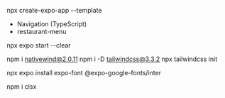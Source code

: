 npx create-expo-app --template
- Navigation (TypeScript)
- restaurant-menu

npx expo start --clear

npm i nativewind@2.0.11
npm i -D tailwindcss@3.3.2
npx tailwindcss init

npx expo install expo-font @expo-google-fonts/inter

npm i clsx
